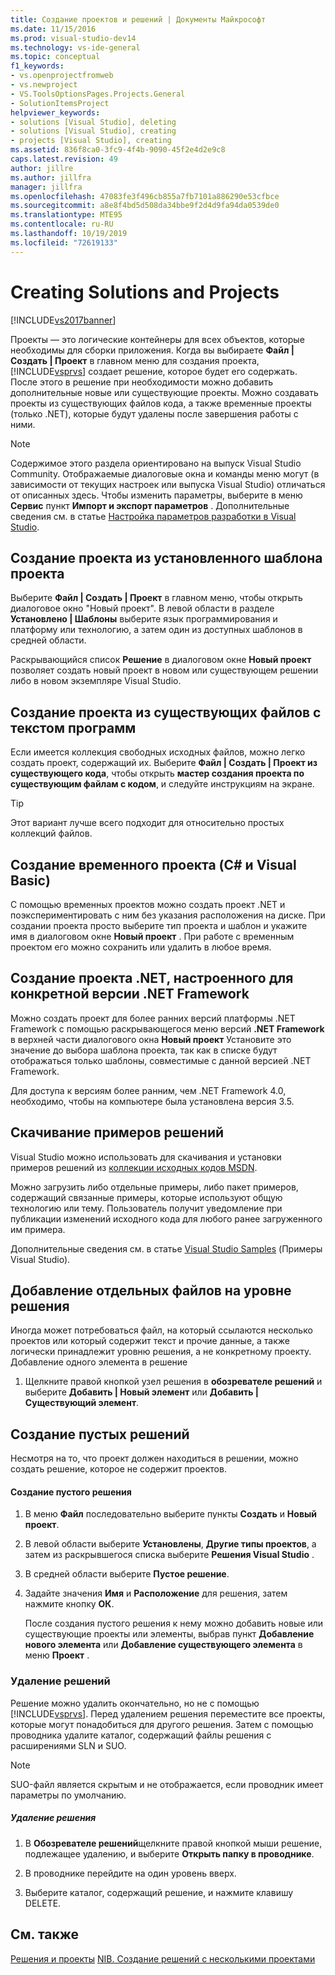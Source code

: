 ```yaml
---
title: Создание проектов и решений | Документы Майкрософт
ms.date: 11/15/2016
ms.prod: visual-studio-dev14
ms.technology: vs-ide-general
ms.topic: conceptual
f1_keywords:
- vs.openprojectfromweb
- vs.newproject
- VS.ToolsOptionsPages.Projects.General
- SolutionItemsProject
helpviewer_keywords:
- solutions [Visual Studio], deleting
- solutions [Visual Studio], creating
- projects [Visual Studio], creating
ms.assetid: 836f8ca0-3fc9-4f4b-9090-45f2e4d2e9c8
caps.latest.revision: 49
author: jillre
ms.author: jillfra
manager: jillfra
ms.openlocfilehash: 47083fe3f496cb855a7fb7101a886290e53cfbce
ms.sourcegitcommit: a8e8f4bd5d508da34bbe9f2d4d9fa94da0539de0
ms.translationtype: MTE95
ms.contentlocale: ru-RU
ms.lasthandoff: 10/19/2019
ms.locfileid: "72619133"
---
```

# <a name="creating-solutions-and-projects"></a>Creating Solutions and Projects
[!INCLUDE[vs2017banner](../includes/vs2017banner.md)]

Проекты — это логические контейнеры для всех объектов, которые необходимы для сборки приложения. Когда вы выбираете **Файл | Создать | Проект** в главном меню для создания проекта, [!INCLUDE[vsprvs](../includes/vsprvs-md.md)] создает решение, которое будет его содержать. После этого в решение при необходимости можно добавить дополнительные новые или существующие проекты. Можно создавать проекты из существующих файлов кода, а также временные проекты (только .NET), которые будут удалены после завершения работы с ними.

> [!NOTE]
> Содержимое этого раздела ориентировано на выпуск Visual Studio Community. Отображаемые диалоговые окна и команды меню могут (в зависимости от текущих настроек или выпуска Visual Studio) отличаться от описанных здесь. Чтобы изменить параметры, выберите в меню **Сервис** пункт **Импорт и экспорт параметров** . Дополнительные сведения см. в статье [Настройка параметров разработки в Visual Studio](https://msdn.microsoft.com/22c4debb-4e31-47a8-8f19-16f328d7dcd3).

## <a name="create-a-project-from-an-installed-project-template"></a>Создание проекта из установленного шаблона проекта
 Выберите **Файл | Создать | Проект** в главном меню, чтобы открыть диалоговое окно "Новый проект". В левой области в разделе **Установлено | Шаблоны** выберите язык программирования и платформу или технологию, а затем один из доступных шаблонов в средней области.

 Раскрывающийся список **Решение** в диалоговом окне **Новый проект** позволяет создать новый проект в новом или существующем решении либо в новом экземпляре Visual Studio.

## <a name="create-a-project-from-existing-code-files"></a>Создание проекта из существующих файлов с текстом программ
 Если имеется коллекция свободных исходных файлов, можно легко создать проект, содержащий их. Выберите **Файл | Создать | Проект из существующего кода**, чтобы открыть **мастер создания проекта по существующим файлам с кодом**, и следуйте инструкциям на экране.

> [!TIP]
> Этот вариант лучше всего подходит для относительно простых коллекций файлов.

## <a name="create-a-temporary-project-c-and-visual-basic"></a>Создание временного проекта (C# и Visual Basic)
 С помощью временных проектов можно создать проект .NET и поэкспериментировать с ним без указания расположения на диске. При создании проекта просто выберите тип проекта и шаблон и укажите имя в диалоговом окне **Новый проект** . При работе с временным проектом его можно сохранить или удалить в любое время.

## <a name="create-a-net-project-that-targets-a-specific-version-of-the-net-framework"></a>Создание проекта .NET, настроенного для конкретной версии .NET Framework
 Можно создать проект для более ранних версий платформы .NET Framework с помощью раскрывающегося меню версий **.NET Framework** в верхней части диалогового окна **Новый проект** Установите это значение до выбора шаблона проекта, так как в списке будут отображаться только шаблоны, совместимые с данной версией .NET Framework.

 Для доступа к версиям более ранним, чем .NET Framework 4.0, необходимо, чтобы на компьютере была установлена версия 3.5.

## <a name="downloading-sample-solutions"></a>Скачивание примеров решений
 Visual Studio можно использовать для скачивания и установки примеров решений из [коллекции исходных кодов MSDN](http://go.microsoft.com/fwlink/?LinkId=254185).

 Можно загрузить либо отдельные примеры, либо пакет примеров, содержащий связанные примеры, которые используют общую технологию или тему. Пользователь получит уведомление при публикации изменений исходного кода для любого ранее загруженного им примера.

 Дополнительные сведения см. в статье [Visual Studio Samples](../ide/visual-studio-samples.md) (Примеры Visual Studio).

## <a name="adding-single-files-at-the-solution-level"></a>Добавление отдельных файлов на уровне решения
 Иногда может потребоваться файл, на который ссылаются несколько проектов или который содержит текст и прочие данные, а также логически принадлежит уровню решения, а не конкретному проекту.  Добавление одного элемента в решение

1. Щелкните правой кнопкой узел решения в **обозревателе решений** и выберите **Добавить | Новый элемент** или **Добавить | Существующий элемент**.

## <a name="creating-empty-solutions"></a>Создание пустых решений
 Несмотря на то, что проект должен находиться в решении, можно создать решение, которое не содержит проектов.

#### <a name="to-create-an-empty-solution"></a>Создание пустого решения

1. В меню **Файл** последовательно выберите пункты **Создать** и **Новый проект**.

2. В левой области выберите **Установлены**, **Другие типы проектов**, а затем из раскрывшегося списка выберите **Решения Visual Studio** .

3. В средней области выберите **Пустое решение**.

4. Задайте значения **Имя** и **Расположение** для решения, затем нажмите кнопку **ОК**.

   После создания пустого решения к нему можно добавить новые или существующие проекты или элементы, выбрав пункт **Добавление нового элемента** или **Добавление существующего элемента** в меню **Проект** .

### <a name="deleting-solutions"></a>Удаление решений
 Решение можно удалить окончательно, но не с помощью [!INCLUDE[vsprvs](../includes/vsprvs-md.md)]. Перед удалением решения переместите все проекты, которые могут понадобиться для другого решения. Затем с помощью проводника удалите каталог, содержащий файлы решения с расширениями SLN и SUO.

> [!NOTE]
> SUO-файл является скрытым и не отображается, если проводник имеет параметры по умолчанию.

##### <a name="to-delete-a-solution"></a>Удаление решения

1. В **Обозревателе решений**щелкните правой кнопкой мыши решение, подлежащее удалению, и выберите **Открыть папку в проводнике**.

2. В проводнике перейдите на один уровень вверх.

3. Выберите каталог, содержащий решение, и нажмите клавишу DELETE.

## <a name="see-also"></a>См. также
 [Решения и проекты](../ide/solutions-and-projects-in-visual-studio.md) [NIB. Создание решений с несколькими проектами](https://msdn.microsoft.com/02ecd6dd-0114-46fe-b335-ba9c5e3020d6)
